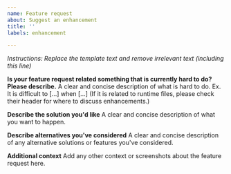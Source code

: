 ```yaml
---
name: Feature request
about: Suggest an enhancement
title: ''
labels: enhancement

---
```


_Instructions: Replace the template text and remove irrelevant text (including this line)_

**Is your feature request related something that is currently hard to do? Please describe.**
A clear and concise description of what is hard to do. Ex. It is difficult to [...] when [...]
(If it is related to runtime files, please check their header for where to discuss enhancements.)

**Describe the solution you'd like**
A clear and concise description of what you want to happen.

**Describe alternatives you've considered**
A clear and concise description of any alternative solutions or features you've considered.

**Additional context**
Add any other context or screenshots about the feature request here.
